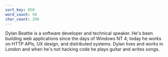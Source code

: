 ```yaml
---
sort_key: 050
word_count: 50
char_count: 290
---
```

Dylan Beattie is a software developer and technical speaker. He's been building web applications since the days of Windows NT 4; today he works on HTTP APIs, UX design, and distributed systems. Dylan lives and works in London and when he's not hacking code he plays guitar and writes songs.